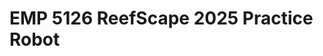 # EMP 5126 ReefScape 2025 Practice Robot

[1]: https://www.firstinspires.org/robotics/frc/game-and-season
